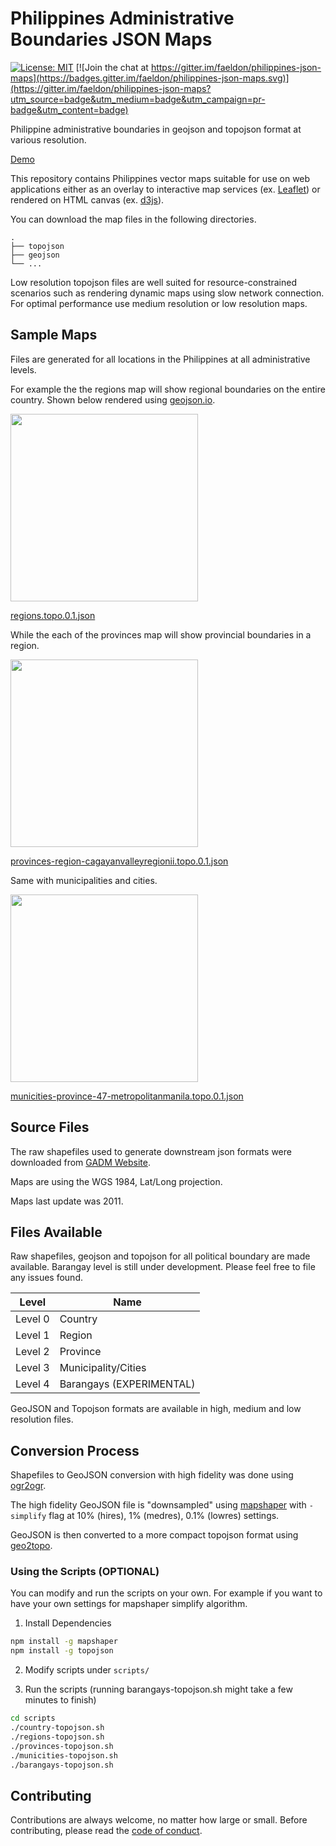 # Philippines Administrative Boundaries JSON Maps

[![License: MIT](https://img.shields.io/badge/License-MIT-blue.svg)](https://raw.githubusercontent.com/faeldon/ph-administrative-boundaries/master/LICENSE)
[![Join the chat at https://gitter.im/faeldon/philippines-json-maps](https://badges.gitter.im/faeldon/philippines-json-maps.svg)](https://gitter.im/faeldon/philippines-json-maps?utm_source=badge&utm_medium=badge&utm_campaign=pr-badge&utm_content=badge)

Philippine administrative boundaries in geojson and topojson format at
various resolution.

[Demo](https://github.com/faeldon/philippines-json-maps/blob/master/topojson/provinces/hires/provinces-region-calabarzonregioniva.topo.0.1.json)

This repository contains Philippines vector maps suitable for use on
web applications either as an overlay to interactive map services (ex.
[Leaflet](www.leafletjs.com)) or rendered on HTML canvas (ex.
[d3js](www.d3js.org)).

You can download the map files in the following directories.

    .
    ├── topojson
    ├── geojson
    └── ...

Low resolution topojson files are well suited for resource-constrained
scenarios such as rendering dynamic maps using slow network
connection. For optimal performance use medium resolution or low
resolution maps.

## Sample Maps

Files are generated for all locations in the Philippines at all
administrative levels.

For example the the regions map will show regional boundaries on the
entire country. Shown below rendered using [geojson.io](www.geojson.io).

<img src="https://raw.githubusercontent.com/faeldon/philippines-json-maps/master/images/regions.png" width="300">

[regions.topo.0.1.json](https://github.com/faeldon/philippines-json-maps/blob/master/topojson/regions/hires/regions.topo.0.1.json)

While the each of the provinces map will show provincial boundaries
in a region.

<img src="https://raw.githubusercontent.com/faeldon/philippines-json-maps/master/images/province.png" width="300">

[provinces-region-cagayanvalleyregionii.topo.0.1.json](https://github.com/faeldon/philippines-json-maps/blob/master/topojson/provinces/hires/provinces-region-cagayanvalleyregionii.topo.0.1.json)

Same with municipalities and cities.

<img src="https://raw.githubusercontent.com/faeldon/philippines-json-maps/master/images/municity.png" width="300">

[municities-province-47-metropolitanmanila.topo.0.1.json](https://github.com/faeldon/philippines-json-maps/blob/master/topojson/municities/hires/municities-province-47-metropolitanmanila.topo.0.1.json)

## Source Files

The raw shapefiles used to generate downstream json formats were
downloaded from [GADM Website](http://www.gadm.org/).

Maps are using the WGS 1984, Lat/Long projection.

Maps last update was 2011.

## Files Available

Raw shapefiles, geojson and topojson for all political boundary are
made available. Barangay level is still under development. Please feel
free to file any issues found.

| Level   | Name                     |
| ------- | ------------------------ |
| Level 0 | Country                  |
| Level 1 | Region                   |
| Level 2 | Province                 |
| Level 3 | Municipality/Cities      |
| Level 4 | Barangays (EXPERIMENTAL) |

GeoJSON and Topojson formats are available in high, medium and low resolution files.

## Conversion Process

Shapefiles to GeoJSON conversion with high fidelity was done using [ogr2ogr](https://gdal.org/programs/ogr2ogr.html).

The high fidelity GeoJSON file is "downsampled" using [mapshaper](https://mapshaper.org/) with `-simplify` flag at 10% (hires), 1% (medres), 0.1% (lowres) settings.

GeoJSON is then converted to a more compact topojson format using [geo2topo](https://github.com/topojson/topojson).

### Using the Scripts (OPTIONAL)

You can modify and run the scripts on your own. For example if you want to have your own settings for mapshaper simplify algorithm.

1. Install Dependencies

```bash
npm install -g mapshaper
npm install -g topojson
```

2. Modify scripts under `scripts/`

3. Run the scripts (running barangays-topojson.sh might take a few minutes to finish)

```bash
cd scripts
./country-topojson.sh
./regions-topojson.sh
./provinces-topojson.sh
./municities-topojson.sh
./barangays-topojson.sh
```

## Contributing

Contributions are always welcome, no matter how large or small. Before contributing,
please read the [code of conduct](./.github/CODE_OF_CONDUCT.md).



